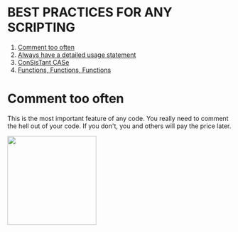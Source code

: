# BEST PRACTICES FOR ANY SCRIPTING
1.  [Comment too often](#comment-too-often)
2.  [Always have a detailed usage statement](#always-have-a-detailed-usage-statement)
3.  [ConSisTant CASe](#consistant-case)
4.  [Functions, Functions, Functions](#functions,-functions,-functions)

# Comment too often
This is the most important feature of any code.  You really need to comment the hell out of your code.  If you don't, you and others will pay the price later.

<img src="http://allthingsoracle.com/wp-content/uploads/2011/11/Oracle-development-comments-code.png" height=200>
